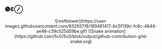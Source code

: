 ## ❺¢⊘ 

<div align="center">
![reefblower](https://user-images.githubusercontent.com/93293719/189461417-bc5f139c-fc6c-4644-ae48-c39c525d59be.gif)
![Snake animation](https://github.com/5c0/5c0/blob/output/github-contribution-grid-snake.svg)

</div>
